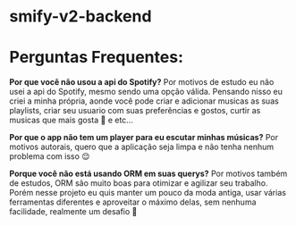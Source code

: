 # smify-v2-backend

<h1>Perguntas Frequentes:</h1>
<p><strong>Por que você não usou a api do Spotify?</strong> Por motivos de estudo eu não usei a api do Spotify, mesmo sendo uma opção válida. Pensando nisso eu criei a minha própria, aonde você pode criar e adicionar musicas as suas playlists, criar seu usuario com suas preferências e gostos, curtir as musicas que mais gosta 🥰 e etc...</p>
<p><strong>Por que o app não tem um player para eu escutar minhas músicas?</strong> Por motivos autorais, quero que a aplicação seja limpa e não tenha nenhum problema com isso 😌</p>
<p><strong>Porque você não está usando ORM em suas querys?</strong> Por motivos também de estudos, ORM são muito boas para otimizar e agilizar seu trabalho. Porém nesse projeto eu quis manter um pouco da moda antiga, usar várias ferramentas diferentes e aproveitar o máximo delas, sem nenhuma facilidade, realmente um desafio 🥰</p>


